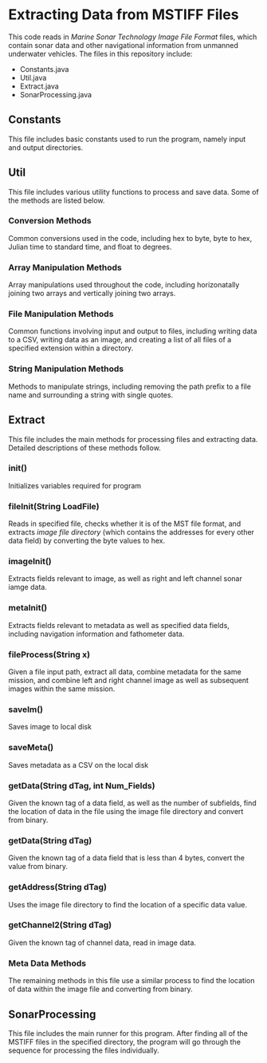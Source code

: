 # Extracting Data from MSTIFF Files

This code reads in _Marine Sonar Technology Image File Format_ files, which contain sonar data and other navigational information from unmanned underwater vehicles.
The files in this repository include: 
+ Constants.java
+ Util.java
+ Extract.java
+ SonarProcessing.java

## Constants

This file includes basic constants used to run the program, namely input and output directories. 

## Util

This file includes various utility functions to process and save data. Some of the methods are listed below.

### Conversion Methods
Common conversions used in the code, including hex to byte, byte to hex, Julian time to standard time, and float to degrees.

### Array Manipulation Methods
Array manipulations used throughout the code, including horizonatally joining two arrays and vertically joining two arrays.

### File Manipulation Methods
Common functions involving input and output to files, including writing data to a CSV, writing data as an image, and creating a list of all files of a specified extension within a directory.

### String Manipulation Methods
Methods to manipulate strings, including removing the path prefix to a file name and surrounding a string with single quotes.

## Extract

This file includes the main methods for processing files and extracting data. Detailed descriptions of these methods follow.

### init()
Initializes variables required for program

### fileInit(String LoadFile)
Reads in specified file, checks whether it is of the MST file format, and extracts _image file directory_ (which contains the addresses for every other data field) by converting the byte values to hex.

### imageInit()
Extracts fields relevant to image, as well as right and left channel sonar iamge data.

### metaInit()
Extracts fields relevant to metadata as well as specified data fields, including navigation information and fathometer data.

### fileProcess(String x)
Given a file input path, extract all data, combine metadata for the same mission, and combine left and right channel image as well as subsequent images within the same mission. 

### saveIm()
Saves image to local disk

### saveMeta()
Saves metadata as a CSV on the local disk

### getData(String dTag, int Num_Fields) 
Given the known tag of a data field, as well as the number of subfields, find the location of data in the file using the image file directory and convert from binary.

### getData(String dTag) 
Given the known tag of a data field that is less than 4 bytes, convert the value from binary.

### getAddress(String dTag)
Uses the image file directory to find the location of a specific data value.

### getChannel2(String dTag)
Given the known tag of channel data, read in image data.

### Meta Data Methods
The remaining methods in this file use a similar process to find the location of data within the image file and converting from binary. 

## SonarProcessing

This file includes the main runner for this program. After finding all of the MSTIFF files in the specified directory, the program will go through the sequence for processing the files individually.
